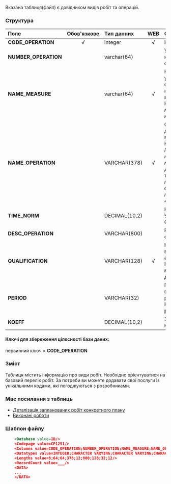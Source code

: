 Вказана таблиця(файл) є довідником видів робіт та операцій.

### Структура

Поле   | Обов'язкове |    Тип данних  | WEB|   Опис |
:----------------|:--:|:--------------|:--:|:--------
**CODE_OPERATION**   | √ | integer       | √ |  Код операції.
**NUMBER_OPERATION** |   | varchar(64)   |   | Умовний номер операції.
**NAME_MEASURE**     |   | varchar(64)   | √ | Кількість умовних одинць необхідно для виконання. Наприклад *1 м2*, *1 шт*, *100 кг*, ...
**NAME_OPERATION**   |   | VARCHAR(378)  | √ | Опис операції для відвідувачів. Наприклад: *Прочищення каналізаційної мережі*, *Демонтаж труб, покладених у борозні, перерізом до 40 мм.*, ...
**TIME_NORM**        |   | DECIMAL(10,2) |   | Неважливо. ~~Уточнити у СОФТПРОЕКТ~~
**DESC_OPERATION**   |   | VARCHAR(800)  |   | Розшифровка операції.
**QUALIFICATION**    |   | VARCHAR(128)  | √ | Кваліфікація виконучого або професія. Наприклад: **маляр**, **двірник**, ...
**PERIOD**           |   | VARCHAR(32)   |   | Періодичність виконання робіт. Наприклад: **1 раз на рік**, ...
**KOEFF**            |   | DECIMAL(10,2) |   | Значення коефіцієнту.

#### Ключі для збереження цілосності бази даних:

первинний ключ = **CODE_OPERATION**

### Зміст

Таблиця містить інформацію про види робіт. Необхідно орієнтуватися на базовий перелік робіт. За потреби ви можете додавати свої послуги із унікальними кодами, які погоджуються з розробниками.

### Має посилання з таблиць
- [Деталізація запланованих робіт конкретного плану](/Формат_файлу/Таблиця_IRC_HOUSE_PLAN_WORKS)
- [Виконані роботи](/Формат_файлу/Таблиця_IRC_HOUSE_WORKS)

### Шаблон файлу

```XML
    <Database value=IB/>
    <Codepage value=CP1251/>
    <Columns value=CODE_OPERATION;NUMBER_OPERATION;NAME_MEASURE;NAME_OPERATION;TIME_NORM;DESC_OPERATION;QUALIFICATION;PERIOD;KOEFF/>
    <Datatypes value=INTEGER;CHARACTER VARYING;CHARACTER VARYING;CHARACTER VARYING;DECIMAL;CHARACTER VARYING;CHARACTER VARYING;CHARACTER VARYING;DECIMAL/>
    <Lengths value=8;64;64;378;12;800;128;32;12/>
    <RecordCount value=___/>
    <DATA>
    ...
    </DATA>
```
